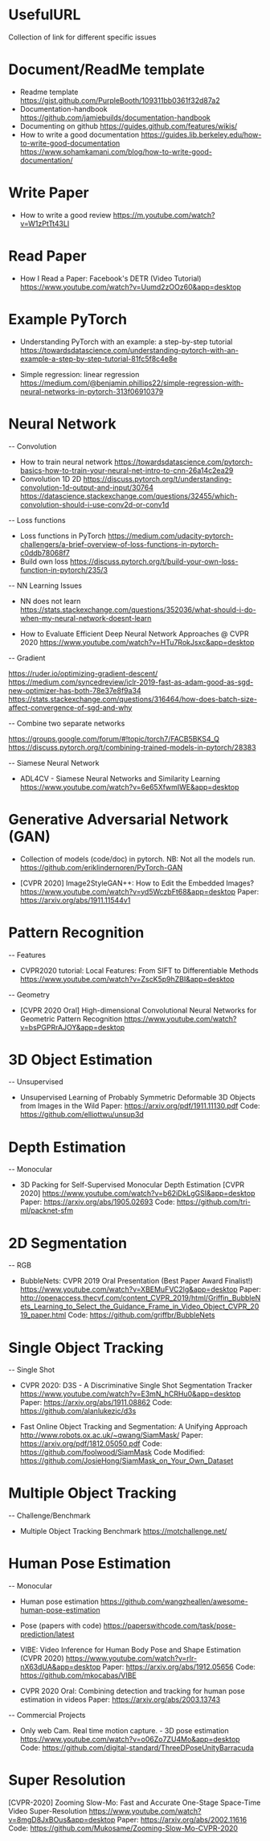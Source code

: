 # UsefulURL
Collection of link for different specific issues

# Document/ReadMe template
* Readme template
https://gist.github.com/PurpleBooth/109311bb0361f32d87a2
* Documentation-handbook
https://github.com/jamiebuilds/documentation-handbook
* Documenting on github
https://guides.github.com/features/wikis/
* How to write a good documentation
https://guides.lib.berkeley.edu/how-to-write-good-documentation
https://www.sohamkamani.com/blog/how-to-write-good-documentation/

# Write Paper

* How to write a good review
https://m.youtube.com/watch?v=W1zPtTt43LI

# Read Paper

* How I Read a Paper: Facebook's DETR (Video Tutorial)
https://www.youtube.com/watch?v=Uumd2zOOz60&app=desktop

# Example PyTorch

* Understanding PyTorch with an example: a step-by-step tutorial
https://towardsdatascience.com/understanding-pytorch-with-an-example-a-step-by-step-tutorial-81fc5f8c4e8e

* Simple regression: linear regression
https://medium.com/@benjamin.phillips22/simple-regression-with-neural-networks-in-pytorch-313f06910379

# Neural Network

-- Convolution

* How to train neural network
https://towardsdatascience.com/pytorch-basics-how-to-train-your-neural-net-intro-to-cnn-26a14c2ea29
* Convolution 1D 2D
https://discuss.pytorch.org/t/understanding-convolution-1d-output-and-input/30764
https://datascience.stackexchange.com/questions/32455/which-convolution-should-i-use-conv2d-or-conv1d

-- Loss functions

* Loss functions in PyTorch
https://medium.com/udacity-pytorch-challengers/a-brief-overview-of-loss-functions-in-pytorch-c0ddb78068f7
* Build own loss
https://discuss.pytorch.org/t/build-your-own-loss-function-in-pytorch/235/3

-- NN Learning Issues

* NN does not learn
https://stats.stackexchange.com/questions/352036/what-should-i-do-when-my-neural-network-doesnt-learn

* How to Evaluate Efficient Deep Neural Network Approaches @ CVPR 2020
https://www.youtube.com/watch?v=HTu7RokJsxc&app=desktop

-- Gradient

https://ruder.io/optimizing-gradient-descent/
https://medium.com/syncedreview/iclr-2019-fast-as-adam-good-as-sgd-new-optimizer-has-both-78e37e8f9a34
https://stats.stackexchange.com/questions/316464/how-does-batch-size-affect-convergence-of-sgd-and-why

-- Combine two separate networks

https://groups.google.com/forum/#!topic/torch7/FACB5BKS4_Q
https://discuss.pytorch.org/t/combining-trained-models-in-pytorch/28383

-- Siamese Neural Network

* ADL4CV - Siamese Neural Networks and Similarity Learning
https://www.youtube.com/watch?v=6e65XfwmIWE&app=desktop

# Generative Adversarial Network (GAN)

* Collection of models (code/doc) in pytorch. NB: Not all the models run.
https://github.com/eriklindernoren/PyTorch-GAN

* [CVPR 2020] Image2StyleGAN++: How to Edit the Embedded Images?
https://www.youtube.com/watch?v=yd5WczbFt68&app=desktop
Paper: https://arxiv.org/abs/1911.11544v1

# Pattern Recognition

-- Features

* CVPR2020 tutorial: Local Features: From SIFT to Differentiable Methods
https://www.youtube.com/watch?v=ZscK5p9hZBI&app=desktop

-- Geometry

* [CVPR 2020 Oral] High-dimensional Convolutional Neural Networks for Geometric Pattern Recognition
https://www.youtube.com/watch?v=bsPGPRrAJOY&app=desktop

# 3D Object Estimation

-- Unsupervised

* Unsupervised Learning of Probably Symmetric Deformable 3D Objects from Images in the Wild
Paper: https://arxiv.org/pdf/1911.11130.pdf
Code: https://github.com/elliottwu/unsup3d

# Depth Estimation

-- Monocular

* 3D Packing for Self-Supervised Monocular Depth Estimation [CVPR 2020]
https://www.youtube.com/watch?v=b62iDkLgGSI&app=desktop
Paper: https://arxiv.org/abs/1905.02693
Code: https://github.com/tri-ml/packnet-sfm

# 2D Segmentation

-- RGB

* BubbleNets: CVPR 2019 Oral Presentation (Best Paper Award Finalist!)
https://www.youtube.com/watch?v=XBEMuFVC2lg&app=desktop
Paper: http://openaccess.thecvf.com/content_CVPR_2019/html/Griffin_BubbleNets_Learning_to_Select_the_Guidance_Frame_in_Video_Object_CVPR_2019_paper.html
Code: https://github.com/griffbr/BubbleNets 

# Single Object Tracking

-- Single Shot

* CVPR 2020: D3S - A Discriminative Single Shot Segmentation Tracker
https://www.youtube.com/watch?v=E3mN_hCRHu0&app=desktop
Paper: https://arxiv.org/abs/1911.08862 
Code: https://github.com/alanlukezic/d3s

* Fast Online Object Tracking and Segmentation: A Unifying Approach
http://www.robots.ox.ac.uk/~qwang/SiamMask/
Paper: https://arxiv.org/pdf/1812.05050.pdf
Code: https://github.com/foolwood/SiamMask
Code Modified: https://github.com/JosieHong/SiamMask_on_Your_Own_Dataset

# Multiple Object Tracking

-- Challenge/Benchmark

* Multiple Object Tracking Benchmark
https://motchallenge.net/

# Human Pose Estimation

-- Monocular

* Human pose estimation
 https://github.com/wangzheallen/awesome-human-pose-estimation
* Pose (papers with code)
 https://paperswithcode.com/task/pose-prediction/latest

 * VIBE: Video Inference for Human Body Pose and Shape Estimation (CVPR 2020)
 https://www.youtube.com/watch?v=rIr-nX63dUA&app=desktop
 Paper: https://arxiv.org/abs/1912.05656
 Code: https://github.com/mkocabas/VIBE

 * CVPR 2020 Oral: Combining detection and tracking for human pose estimation in videos
 Paper: https://arxiv.org/abs/2003.13743

 -- Commercial Projects

 * Only web Cam. Real time motion capture. - 3D pose estimation
https://www.youtube.com/watch?v=o06Zo7ZU4Mo&app=desktop
Code: https://github.com/digital-standard/ThreeDPoseUnityBarracuda

# Super Resolution

[CVPR-2020] Zooming Slow-Mo: Fast and Accurate One-Stage Space-Time Video Super-Resolution
https://www.youtube.com/watch?v=8mgD8JxBOus&app=desktop
Paper: https://arxiv.org/abs/2002.11616
Code: https://github.com/Mukosame/Zooming-Slow-Mo-CVPR-2020
